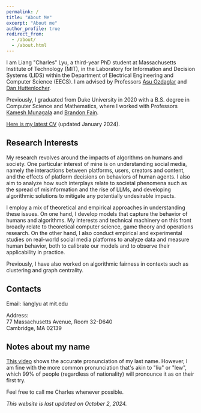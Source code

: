 ```yaml
---
permalink: /
title: "About Me"
excerpt: "About me"
author_profile: true
redirect_from: 
  - /about/
  - /about.html
---
```


I am Liang "Charles" Lyu, a third-year PhD student at Massachusetts Institute of Technology (MIT), in the Laboratory for Information and Decision Systems (LIDS) within the Department of Electrical Engineering and Computer Science (EECS). I am advised by Professors [Asu Ozdaglar](https://asu.mit.edu/) and [Dan Huttenlocher](https://web.mit.edu/hutt/www/).

Previously, I graduated from Duke University in 2020 with a B.S. degree in Computer Science and Mathematics, where I worked with Professors [Kamesh Munagala](https://www.kameshmunagala.org/) and [Brandon Fain](https://sites.duke.edu/btfain/).

[Here is my latest CV](<http://liang-charles-lyu.github.io/files/CV_Liang Lyu_Oct 2024.pdf>) (updated January 2024).

## Research Interests

My research revolves around the impacts of algorithms on humans and society. One particular interest of mine is on understanding social media, namely the interactions between platforms, users, creators and content, and the effects of platform decisions on behaviors of human agents. I also aim to analyze how such interplays relate to societal phenomena such as the spread of misinformation and the rise of LLMs, and developing algorithmic solutions to mitigate any potentially undesirable impacts.

I employ a mix of theoretical and empirical approaches in understanding these issues. On one hand, I develop models that capture the behavior of humans and algorithms. My interests and technical machinery on this front broadly relate to theoretical computer science, game theory and operations research. On the other hand, I also conduct empirical and experimental studies on real-world social media platforms to analyze data and measure human behavior, both to calibrate our models and to observe their applicability in practice.

Previously, I have also worked on algorithmic fairness in contexts such as clustering and graph centrality.

## Contacts

Email: lianglyu at mit.edu

Address:  
77 Massachusetts Avenue, Room 32-D640  
Cambridge, MA 02139

## Notes about my name

[This video](https://www.youtube.com/watch?v=lzDrUuIZpYk) shows the accurate pronunciation of my last name. However, I am fine with the more common pronunciation that's akin to "liu" or "lew", which 99% of people (regardless of nationality) will pronounce it as on their first try.

Feel free to call me Charles whenever possible.

*This website is last updated on October 2, 2024.*